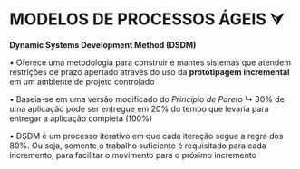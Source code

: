 # MODELOS DE PROCESSOS ÁGEIS ⮛

**Dynamic Systems Development Method (DSDM)**
  
  • Oferece uma metodologia para construir e mantes sistemas que atendem restrições de prazo apertado através do uso da **prototipagem incremental** em um ambiente de projeto controlado
  
  • Baseia-se em uma versão modificado do *Princípio de Pareto*
    ↳ 80% de uma aplicação pode ser entregue em 20% do tempo que levaria para entregar a aplicação completa (100%)
    
  • DSDM é um processo iterativo em que cada iteração segue a regra dos 80%. Ou seja, somente o trabalho suficiente é requisitado para cada incremento, para facilitar o movimento para o próximo incremento
